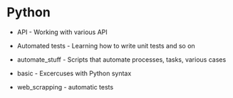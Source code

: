 # Python

- API - Working with various API

- Automated tests - Learning how to write unit tests and so on
	
- automate_stuff - Scripts that automate processes, tasks, various cases
	
- basic - Excercuses with Python syntax

- web_scrapping - automatic tests
